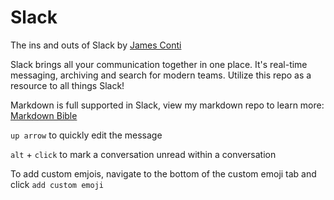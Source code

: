 # Slack
The ins and outs of Slack by [James Conti]("mailto:jamesconti.41@gmail.com")

Slack brings all your communication together in one place. It's real-time messaging, archiving and search for modern teams. Utilize this repo as a resource to all things Slack!

Markdown is full supported in Slack, view my markdown repo to learn more: [Markdown Bible](https://github.com/namesjames/Markdown-Bible)

`up arrow` to quickly edit the message

`alt` + `click` to mark a conversation unread within a conversation

To add custom emjois, navigate to the bottom of the custom emoji tab and click ```add custom emoji```
